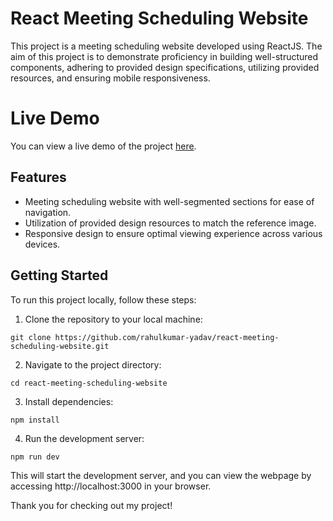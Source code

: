 # React Meeting Scheduling Website

This project is a meeting scheduling website developed using ReactJS. The aim of this project is to demonstrate proficiency in building well-structured components, adhering to provided design specifications, utilizing provided resources, and ensuring mobile responsiveness.

# Live Demo

You can view a live demo of the project [here](https://react-meeting-scheduling-website.netlify.app/).

## Features

- Meeting scheduling website with well-segmented sections for ease of navigation.
- Utilization of provided design resources to match the reference image.
- Responsive design to ensure optimal viewing experience across various devices.

## Getting Started

To run this project locally, follow these steps:

1. Clone the repository to your local machine:

```
git clone https://github.com/rahulkumar-yadav/react-meeting-scheduling-website.git
```

2. Navigate to the project directory:

```
cd react-meeting-scheduling-website
```

3. Install dependencies:

```
npm install
```

4. Run the development server:

```
npm run dev
```

This will start the development server, and you can view the webpage by accessing http://localhost:3000 in your browser.

Thank you for checking out my project!
